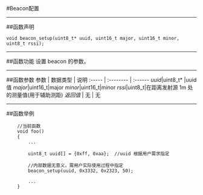 #Beacon配置
***
##函数声明
```
void beacon_setup(uint8_t* uuid, uint16_t major, uint16_t minor, uint8_t rssi);
```

***
##函数功能
设置 beacon 的参数。

***
##函数参数
参数    | 数据类型   | 说明
:----- | :-------- | :------
*uuid*|uint8_t* |uuid值
*major*|uint16_t|major
*minor*|uint16_t|minor
*rssi*|uint8_t|在距离发射源 1m 处的测量值(用于辅助测距)
*返回值*  | 无    | 无

***
##函数举例
```
	//当前函数
	void foo()
	{
		...
		
		uint8_t uuid[] = {0xff, 0xaa};	//uuid 根据用户需求指定
		
		//内部数据无意义，需用户实际使用过程中指定
		beacon_setup(uuid, 0x3332, 0x2323, 50);
		
		...
	}
```